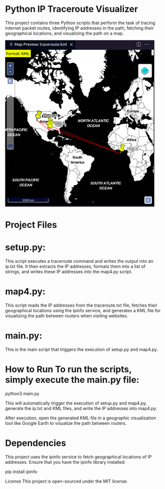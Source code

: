 # Python IP Traceroute Visualizer

This project contains three Python scripts that perform the task of tracing internet packet routes, identifying IP addresses in the path, fetching their geographical locations, and visualizing the path on a map.

![Alt text](tracemap.png)

# Project Files 
# setup.py: 
This script executes a traceroute command and writes the output into an ip.txt file. It then extracts the IP addresses, formats them into a list of strings, and writes these IP addresses into the map4.py script.

# map4.py: 
This script reads the IP addresses from the traceroute.txt file, fetches their geographical locations using the ipinfo service, and generates a KML file for visualizing the path between routers when visiting websites.

# main.py: 
This is the main script that triggers the execution of setup.py and map4.py.

# How to Run To run the scripts, simply execute the main.py file:

python3 main.py

This will automatically trigger the execution of setup.py and map4.py, generate the ip.txt and KML files, and write the IP addresses into map4.py.

After execution, open the generated KML file in a geographic visualization tool like Google Earth to visualize the path between routers.

# Dependencies 
This project uses the ipinfo service to fetch geographical locations of IP addresses. Ensure that you have the ipinfo library installed:

pip install ipinfo

License This project is open-sourced under the MIT license.